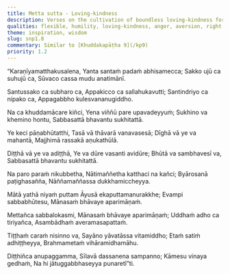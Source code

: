 ```yaml
---
title: Metta sutta - Loving-kindness
description: Verses on the cultivation of boundless loving-kindness for all beings, without exception. One should develop a protective, selfless love like a mother for her child. Maintained constantly, this "divine abiding" purifies the mind of ill-will and, combined with wisdom, leads to ultimate liberation.
qualities: flexible, humility, loving-kindness, anger, aversion, right speech, contentment, discernment, unassuming, happiness, hypocrisy, ethical conduct, wakefulness
theme: inspiration, wisdom
slug: snp1.8
commentary: Similar to [Khuddakapāṭha 9](/kp9)
priority: 1.2
---
```


“Karaṇīyamatthakusalena,
Yanta santaṁ padaṁ abhisamecca;
Sakko ujū ca suhujū ca,
Sūvaco cassa mudu anatimānī.

Santussako ca subharo ca,
Appakicco ca sallahukavutti;
Santindriyo ca nipako ca,
Appagabbho kulesvananugiddho.

Na ca khuddamācare kiñci,
Yena viññū pare upavadeyyuṁ;
Sukhino va khemino hontu,
Sabbasattā bhavantu sukhitattā.

Ye keci pāṇabhūtatthi,
Tasā vā thāvarā vanavasesā;
Dīghā vā ye va mahantā,
Majjhimā rassakā aṇukathūlā.

Diṭṭhā vā ye va adiṭṭhā,
Ye va dūre vasanti avidūre;
Bhūtā va sambhavesī va,
Sabbasattā bhavantu sukhitattā.

Na paro paraṁ nikubbetha,
Nātimaññetha katthaci na kañci;
Byārosanā paṭighasañña,
Nāññamaññassa dukkhamiccheyya.

Mātā yathā niyaṁ puttam
Āyusā ekaputtamanurakkhe;
Evampi sabbabhūtesu,
Mānasaṁ bhāvaye aparimāṇaṁ.

Mettañca sabbalokasmi,
Mānasaṁ bhāvaye aparimāṇaṁ;
Uddhaṁ adho ca tiriyañca,
Asambādhaṁ averamasapattaṁ.

Tiṭṭhaṁ caraṁ nisinno va,
Sayāno yāvatāssa vitamiddho;
Etaṁ satiṁ adhiṭṭheyya,
Brahmametaṁ vihāramidhamāhu.

Diṭṭhiñca anupaggamma,
Sīlavā dassanena sampanno;
Kāmesu vinaya gedhaṁ,
Na hi jātuggabbhaseyya punaretī”ti.
